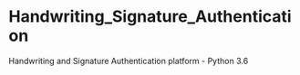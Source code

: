 # Handwriting_Signature_Authentication

Handwriting and Signature Authentication 
platform - Python 3.6

